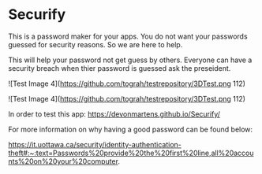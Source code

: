 # Securify
This is a password maker for your apps. You do not want your passwords guessed for security reasons. So we are here to help.

This will help your password not get guess by others. Everyone can have a security breach when thier password is guessed ask the preseident.


![Test Image 4](https://github.com/tograh/testrepository/3DTest.png 112)

![Test Image 4](https://github.com/tograh/testrepository/3DTest.png 112)

In order to test this app:
https://devonmartens.github.io/Securify/

For more information on why having a good password can be found below:

https://it.uottawa.ca/security/identity-authentication-theft#:~:text=Passwords%20provide%20the%20first%20line,all%20accounts%20on%20your%20computer.